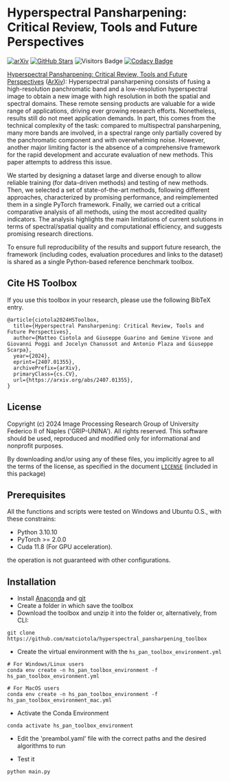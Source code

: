 # Hyperspectral Pansharpening: Critical Review, Tools and Future Perspectives

[![arXiv](https://img.shields.io/badge/arXiv-Paper-<COLOR>.svg)](https://arxiv.org/abs/2407.01355)
[![GitHub Stars](https://img.shields.io/github/stars/matciotola/hyperspectral_pansharpening_toolbox?style=social)](https://github.com/matciotola/hyperspectral_pansharpening_toolbox)
![Visitors Badge](https://img.shields.io/endpoint?url=https%3A%2F%2Fhits.dwyl.com%2Fmatciotola%2Fhyperspectral_pansharpening_toolbox.json&style=flat&color=blue)
[![Codacy Badge](https://app.codacy.com/project/badge/Grade/68906119170e489cbf98512fac6b9571)](https://app.codacy.com/gh/matciotola/hyperspectral_pansharpening_toolbox/dashboard?utm_source=gh&utm_medium=referral&utm_content=&utm_campaign=Badge_grade)


[Hyperspectral Pansharpening: Critical Review, Tools and Future Perspectives](https://github.com/matciotola/hyperspectral_pansharpening_toolbox) ([ArXiv](https://arxiv.org/abs/2407.01355)): Hyperspectral pansharpening consists of fusing a high-resolution panchromatic band and a low-resolution hyperspectral image to obtain a new image with high resolution in both the spatial and spectral domains.
These remote sensing products are valuable for a wide range of applications, driving ever growing research efforts.
Nonetheless, results still do not meet application demands.
In part, this comes from the technical complexity of the task: compared to multispectral pansharpening, many more bands are involved, in a spectral range only partially covered by the panchromatic component and with overwhelming noise.
However, another major limiting factor is the absence of a comprehensive framework for the rapid development and accurate evaluation of new methods.
This paper attempts to address this issue.
 
We started by designing a dataset large and diverse enough to allow reliable training (for data-driven methods) and testing of new methods.
Then, we selected a set of state-of-the-art methods, following different approaches, characterized by promising performance, and reimplemented them in a single PyTorch framework.
Finally, we carried out a critical comparative analysis of all methods,  using the most accredited quality indicators.
The analysis highlights the main limitations of current solutions in terms of spectral/spatial quality and computational efficiency, and suggests promising research directions.
 
To ensure full reproducibility of the results and support future research,
the framework (including codes, evaluation procedures and links to the dataset) is shared as a single Python-based reference benchmark toolbox.

## Cite HS Toolbox
If you use this toolbox in your research, please use the following BibTeX entry.

    @article{ciotola2024HSToolbox,
      title={Hyperspectral Pansharpening: Critical Review, Tools and Future Perspectives}, 
      author={Matteo Ciotola and Giuseppe Guarino and Gemine Vivone and Giovanni Poggi and Jocelyn Chanussot and Antonio Plaza and Giuseppe Scarpa},
      year={2024},
      eprint={2407.01355},
      archivePrefix={arXiv},
      primaryClass={cs.CV},
      url={https://arxiv.org/abs/2407.01355}, 
    }


## License

Copyright (c) 2024 Image Processing Research Group of University Federico II of Naples ('GRIP-UNINA').
All rights reserved.
This software should be used, reproduced and modified only for informational and nonprofit purposes.

By downloading and/or using any of these files, you implicitly agree to all the
terms of the license, as specified in the document [`LICENSE`](https://github.com/matciotola/hyperspectral_pansharpening_toolbox/LICENSE.md)
(included in this package)

## Prerequisites

All the functions and scripts were tested on Windows and Ubuntu O.S., with these constrains:

*   Python 3.10.10
*   PyTorch >= 2.0.0
*   Cuda  11.8 (For GPU acceleration).

the operation is not guaranteed with other configurations.

## Installation

*   Install [Anaconda](https://www.anaconda.com/products/individual) and [git](https://git-scm.com/downloads)
*   Create a folder in which save the toolbox
*   Download the toolbox and unzip it into the folder or, alternatively, from CLI:

<!---->

    git clone https://github.com/matciotola/hyperspectral_pansharpening_toolbox

*   Create the virtual environment with the `hs_pan_toolbox_environment.yml`

<!---->
    # For Windows/Linux users
    conda env create -n hs_pan_toolbox_environment -f hs_pan_toolbox_environment.yml

    # For MacOS users
    conda env create -n hs_pan_toolbox_environment -f hs_pan_toolbox_environment_mac.yml 

*   Activate the Conda Environment

<!---->

    conda activate hs_pan_toolbox_environment

* Edit the 'preambol.yaml' file with the correct paths and the desired algorithms to run

*   Test it

<!---->

    python main.py 



